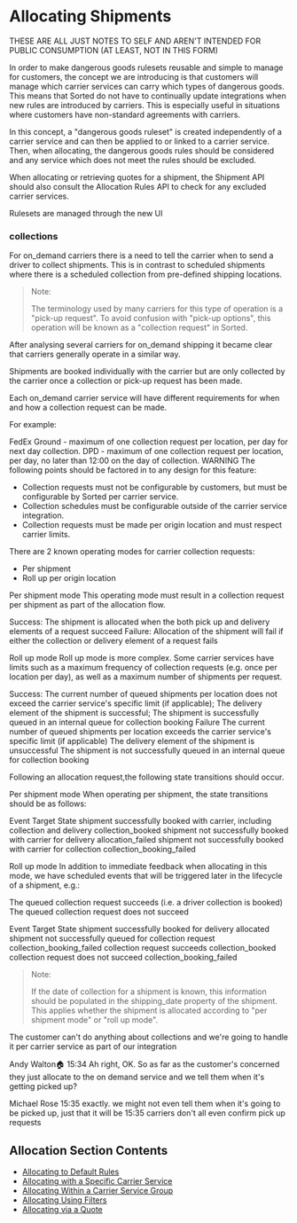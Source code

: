 # Allocating Shipments

<span class="highlight">THESE ARE ALL JUST NOTES TO SELF AND AREN'T INTENDED FOR PUBLIC CONSUMPTION (AT LEAST, NOT IN THIS FORM)</span>

In order to make dangerous goods rulesets reusable and simple to manage for customers, the concept we are introducing is that customers will manage which carrier services can carry which types of dangerous goods. This means that Sorted do not have to continually update integrations when new rules are introduced by carriers. This is especially useful in situations where customers have non-standard agreements with carriers.

In this concept, a "dangerous goods ruleset" is created independently of a carrier service and can then be applied to or linked to a carrier service. Then, when allocating, the dangerous goods rules should be considered and any service which does not meet the rules should be excluded.

When allocating or retrieving quotes for a shipment, the Shipment API should also consult the Allocation Rules API to check for any excluded carrier services.

Rulesets are managed through the new UI

### collections

For on_demand carriers there is a need to tell the carrier when to send a driver to collect shipments. This is in contrast to scheduled shipments where there is a scheduled collection from pre-defined shipping locations.

> <span class="note-header">Note:</span>
>
> The terminology used by many carriers for this type of operation is a "pick-up request". To avoid confusion with "pick-up options", this operation will be known as a "collection request" in Sorted.

After analysing several carriers for on_demand shipping it became clear that carriers generally operate in a similar way.

Shipments are booked individually with the carrier but are only collected by the carrier once a collection or pick-up request has been made.

Each on_demand carrier service will have different requirements for when and how a collection request can be made.

For example:

FedEx Ground - maximum of one collection request per location, per day for next day collection.
DPD - maximum of one collection request per location, per day, no later than 12:00 on the day of collection.
WARNING
The following points should be factored in to any design for this feature:

* Collection requests must not be configurable by customers, but must be configurable by Sorted per carrier service.
* Collection schedules must be configurable outside of the carrier service integration.
* Collection requests must be made per origin location and must respect carrier limits.

There are 2 known operating modes for carrier collection requests:

* Per shipment
* Roll up per origin location

Per shipment mode
This operating mode must result in a collection request per shipment as part of the allocation flow.

Success: The shipment is allocated when the both pick up and delivery elements of a request succeed
Failure: Allocation of the shipment will fail if either the collection or delivery element of a request fails

Roll up mode
Roll up mode is more complex. Some carrier services have limits such as a maximum frequency of collection requests (e.g. once per location per day), as well as a maximum number of shipments per request.

Success:
The current number of queued shipments per location does not exceed the carrier service's specific limit (if applicable);
The delivery element of the shipment is successful;
The shipment is successfully queued in an internal queue for collection booking
Failure
The current number of queued shipments per location exceeds the carrier service's specific limit (if applicable)
The delivery element of the shipment is unsuccessful
The shipment is not successfully queued in an internal queue for collection booking

Following an allocation request,the following state transitions should occur.

Per shipment mode
When operating per shipment, the state transitions should be as follows:

Event	Target State
shipment successfully booked with carrier, including collection and delivery	collection_booked
shipment not successfully booked with carrier for delivery	allocation_failed
shipment not successfully booked with carrier for collection	collection_booking_failed

Roll up mode
In addition to immediate feedback when allocating in this mode, we have scheduled events that will be triggered later in the lifecycle of a shipment, e.g.:

The queued collection request succeeds (i.e. a driver collection is booked)
The queued collection request does not succeed

Event	Target State
shipment successfully booked for delivery	allocated
shipment not successfully queued for collection request	collection_booking_failed
collection request succeeds	collection_booked
collection request does not succeed	collection_booking_failed

> <span class="note-header">Note:</span>
>
> If the date of collection for a shipment is known, this information should be populated in the shipping_date property of the shipment. This applies whether the shipment is allocated according to "per shipment mode" or "roll up mode".

The customer can't do anything about collections and we're going to handle it per carrier service as part of our integration

Andy Walton:house:  15:34
Ah right, OK. So as far as the customer's concerned they just allocate to the on demand service and we tell them when it's getting picked up?

Michael Rose  15:35
exactly. we might not even tell them when it's going to be picked up, just that it will be
15:35
carriers don't all even confirm pick up requests

## Allocation Section Contents

* [Allocating to Default Rules](/pro/api/shipments/allocating_to_default_rules.html)
* [Allocating with a Specific Carrier Service](/pro/api/shipments/allocating_with_a_specific_carrier_service.html)
* [Allocating Within a Carrier Service Group](/pro/api/shipments/allocating_within_a_carrier_service_group.html)
* [Allocating Using Filters](/pro/api/shipments/allocating_using_filters.html)
* [Allocating via a Quote](/pro/api/shipments/allocating_via_a_quote.html)
